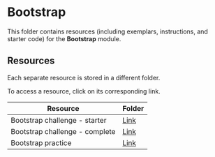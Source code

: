 # Bootstrap

This folder contains resources (including exemplars, instructions, and starter code) for the **Bootstrap** module.

## Resources

Each separate resource is stored in a different folder.

To access a resource, click on its corresponding link. 

| Resource | Folder |
| --- | --- |
| Bootstrap challenge - starter | [Link](./bootstrap-starter) |
| Bootstrap challenge - complete | [Link](./bootstrap-complete) |
| Bootstrap practice | [Link](./bootstrap-exercise/) |
